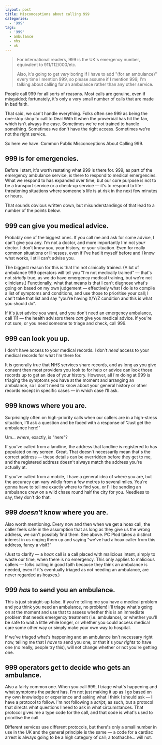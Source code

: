 ```yaml
---
layout: post
title: Misconceptions about calling 999
categories: 
  - '999'
tags: 
  - '999'
  - ambulance
  - nhs
  - uk
---
```


> For international readers, 999 is the UK's emergency number, equivalent to 911/112/000/etc.
>
> Also, it's going to get _very_ boring if I have to add "(for an ambulance)" every time I mention 999, so please assume
> if I mention 999, I'm talking about calling for an ambulance rather than any other service.

People call 999 for all sorts of reasons. Most calls are genuine, even if misguided; fortunately, it's only a very small
number of calls that are made in bad faith.

That said, we can't handle everything. Folks often see 999 as being the one-stop shop to call to Deal With It when the
proverbial has hit the fan, which isn't always the case. Sometimes we're not trained to handle something. Sometimes we
don't have the right access. Sometimes we're not the right service.

So here we have: Common Public Misconceptions About Calling 999.

## 999 is for emergencies.
Before I start, it's worth restating what 999 is there for. 999, as part of the emergency ambulance service, is there
to respond to medical emergencies. What we respond to has expanded over time, but our core purpose is not to be
a transport service or a check-up service &mdash; it's to respond to life-threatening situations where someone's life
is at risk in the next few minutes or hours.

That sounds obvious written down, but misunderstandings of that lead to a number of the points below.

## 999 can give you medical advice.
Probably one of the biggest ones. If you call me and ask for some advice, I can't give you any. I'm not a doctor, and
more importantly I'm not _your_ doctor. I don't know you, your history, or your situation. Even for really common
situations or illnesses, even if I've had it myself before and I know what works, I still can't advise you.

The biggest reason for this is that I'm not clinically trained. (A lot of ambulance 999 operators will tell you 
"I'm not medically trained" &mdash; that's not _strictly_ true, as we do have emergency medical training, but we're not
clinicians.) Functionally, what that means is that I can't diagnose what's going on based on my own judgement &mdash;
effectively what I do is to compile a list of symptoms and conditions, and use those to prioritise your call; I can't
take that list and say "you're having X/Y/Z condition and this is what you should do".

If it's _just_ advice you want, and you don't need an emergency ambulance, call 111 &mdash; the health advisors there
_can_ give you medical advice. If you're not sure, or you need someone to triage and check, call 999.

## 999 can look you up.
I don't have access to your medical records. I don't _need_ access to your medical records for what I'm there for.

It is generally true that NHS services share records, and as long as you give consent then most providers you look to
for help or advice can look those records up to get an idea of your history. However, all I'm doing at 999 is triaging
the symptoms you have at the moment and arranging an ambulance, so I don't need to know about your general history or
other records except in specific cases &mdash; in which case I'll ask.

## 999 knows where you are.
Surprisingly often on high-priority calls when our callers are in a high-stress situation, I'll ask a question and be
faced with a response of "Just get the ambulance here!"

Um... _where_, exactly, is "here"?

If you've called from a landline, the address that landline is registered to has populated on my screen. Great. That
doesn't necessarily mean that's the correct address &mdash; these details can be overridden before they get to me, and 
the registered address doesn't always match the address you're actually at.

If you've called from a mobile, I have a general idea of where you are, but the accuracy can vary wildly from a few 
metres to several miles. You're gonna have to tell me exactly where to find you, or I'll be sending an ambulance crew
on a wild chase round half the city for you. Needless to say, they don't do that.

## 999 _doesn't_ know where you are.
Also worth mentioning. Every now and then when we get a hoax call, the caller feels safe in the assumption that as long
as they give us the wrong address, we can't possibly find them. See above. PC Plod takes a distinct interest in us
ringing them up and saying "we've had a hoax caller from this address, fancy a visit?"

(Just to clarify &mdash; a _hoax_ call is a call placed with malicious intent, simply to waste our time, when there is
no emergency. This only applies to malicious callers &mdash; folks calling in good faith because they think an
ambulance is needed, even if it's eventually triaged as not needing an ambulance, are never regarded as hoaxes.)

## 999 _has_ to send you an ambulance.
This is just straight-up false. If you're telling me you have a medical problem and you think you need an ambulance, no
problem! I'll triage what's going on at the moment and use that to assess whether this is an immediate problem that
needs emergency treatment (i.e. ambulance), or whether you'll be safe to wait a little while longer, or whether you
could access medical care some other way or simply make your own way to hospital.

If we've triaged what's happening and an ambulance isn't necessary right now, telling me that I _have_ to send you one,
or that it's _your rights_ to have one (no really, people try this), will not change whether or not you're getting
one.

## 999 operators get to decide who gets an ambulance.
Also a fairly common one. When you call 999, I triage what's happening and what symptoms the patient has. I'm not just
making it up as I go based on my own knowledge or experience and asking what I think I should ask &mdash; I have a
protocol to follow. I'm not following a _script_, as such, but a protocol that directs what questions I need to ask in
what circumstances. That protocol gives me a type code for the call, and that code is what's used to prioritise the
call.

Different services use different protocols, but there's only a small number in use in the UK and the general principle
is the same &mdash; a code for a cardiac arrest is always going to be a high category of call; a toothache... will not.
